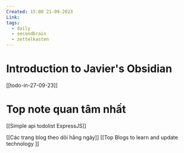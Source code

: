 ```yaml
---
Created: 15:08 21-09-2023
Link: 
tags:
  - daily
  - secondbrain
  - zettelkasten
---
```


# Introduction to Javier's Obsidian
[[todo-in-27-09-23]]

# Top note quan tâm nhất
[[Simple api todolist ExpressJS]]

[[Các trang blog theo dõi hằng ngày]]
[[Top Blogs to learn and update technology ]]